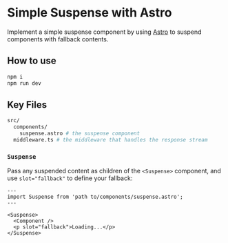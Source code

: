 # Simple Suspense with Astro

Implement a simple suspense component by using [Astro](https://astro.build/) to suspend components with fallback contents.

## How to use

```bash
npm i
npm run dev
```

## Key Files

```sh
src/
  components/
    suspense.astro # the suspense component
  middleware.ts # the middleware that handles the response stream
```

### `Suspense`

Pass any suspended content as children of the `<Suspense>` component, and use `slot="fallback"` to define your fallback:

```astro
---
import Suspense from 'path to/components/suspense.astro';
---

<Suspense>
  <Component />
  <p slot="fallback">Loading...</p>
</Suspense>
```
